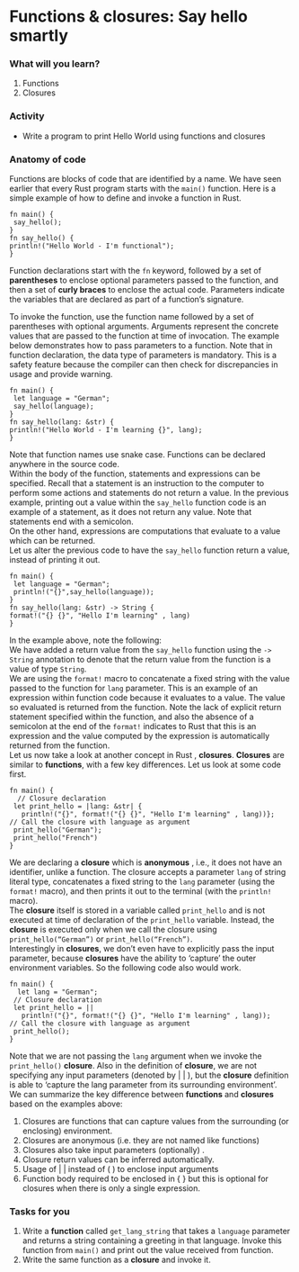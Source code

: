 # Functions & closures: Say hello smartly
### What will you learn?

1. Functions
2. Closures


### Activity

* Write a program to print Hello World using functions and closures

### Anatomy of code

Functions are blocks of code that are identified by a name. We have seen earlier that every Rust program starts with the ```main()``` function. Here is a simple example of how to define and invoke a function in Rust.   

```
fn main() {
 say_hello();
}
fn say_hello() {
println!("Hello World - I'm functional");
}
```

Function declarations start with the ```fn``` keyword, followed by a set of **parentheses** to enclose optional parameters passed to the function, and then a set of **curly braces** to enclose the actual code.  Parameters indicate the variables that are declared as part of a function’s signature.  

 To invoke the function, use the function name followed by a set of parentheses with optional arguments. Arguments represent the concrete values that are passed to the function at time of invocation. The example below demonstrates how to pass parameters to a function. Note that in function declaration, the data type of parameters is mandatory. This is a safety feature because the compiler can then check for discrepancies in usage and provide warning.  


```
fn main() {
 let language = "German";
 say_hello(language);
}
fn say_hello(lang: &str) {
println!("Hello World - I'm learning {}", lang);
}
```

Note that function names use snake case. Functions can be declared anywhere in the source code.  
Within the body of the function, statements and expressions can be specified. Recall that a statement is an instruction to the computer to perform some actions and statements do not return a value. In the previous example, printing out a value within the ```say_hello``` function code is an example of a statement, as it does not return any value. Note that statements end with a semicolon.   
On the other hand, expressions are computations that evaluate to a value which can be returned.   
Let us alter the previous code to have the ```say_hello``` function return a value, instead of printing it out.  

```
fn main() {
 let language = "German";
 println!("{}",say_hello(language));
}
fn say_hello(lang: &str) -> String {
format!("{} {}", "Hello I'm learning" , lang)
}
```

In the example above, note the following:  
We have added a return value from the ```say_hello``` function using the ```-> String``` annotation to denote that the return value from the function is a value of type ```String```.   
We are using the ```format!``` macro to concatenate a fixed string with the value passed to the function for ```lang``` parameter. This is an example of an expression within function code because it evaluates to a value. The value so evaluated is returned from the function. Note the lack of  explicit return statement specified within the function, and also the absence of a semicolon at the end of the ```format!``` indicates to Rust that this is an expression and the value computed by the expression is automatically returned from the function.  
Let us now take a look at another concept in Rust , **closures**.
**Closures** are similar to **functions**, with a few key differences. Let us look at some code  first.  


```
fn main() {
  // Closure declaration
 let print_hello = |lang: &str| {
   println!("{}", format!("{} {}", "Hello I'm learning" , lang))};
// Call the closure with language as argument
 print_hello("German");
 print_hello("French")
}
```

We are declaring a **closure** which is **anonymous** , i.e., it does not have an identifier, unlike a function. The closure accepts a parameter ```lang``` of string literal type, concatenates a fixed string to the ```lang``` parameter (using the ```format!``` macro), and then prints it out to the terminal (with the ```println!``` macro).  
The **closure** itself is stored in a variable called ```print_hello``` and is not executed at time of declaration of the ```print_hello``` variable. Instead,  the **closure** is executed only when we call the closure using ```print_hello(“German”)``` or ```print_hello(“French”)```.  
Interestingly in **closures**, we don’t even have to explicitly pass the input parameter, because **closures** have the ability to ‘capture’ the outer environment variables. So the following code also would work.  

```
fn main() {
  let lang = "German";
 // Closure declaration
 let print_hello = ||
   println!("{}", format!("{} {}", "Hello I'm learning" , lang));
// Call the closure with language as argument
 print_hello();
}
```

Note that we are not passing the ```lang``` argument when we invoke the ```print_hello()``` **closure**. Also in the definition of **closure**, we are not specifying any input parameters (denoted by | | ), but the **closure** definition is able to ‘capture the lang parameter from its surrounding environment’.  
We can summarize the key difference between **functions** and **closures** based on the examples above:  
1. Closures are functions that can capture values from the surrounding (or enclosing) environment.
2. Closures are anonymous (i.e. they are not named like functions)
3. Closures also take input parameters (optionally) .
4. Closure return values can be inferred automatically.
5. Usage of | | instead of ( ) to enclose input arguments
6. Function body required to be enclosed in { } but this is optional for closures when there is only a single expression.


### Tasks for you

1. Write a **function** called ```get_lang_string``` that takes a ```language``` parameter and returns a string containing a greeting in that language.  Invoke this function from ```main()``` and print out the value received from function.
2. Write the same function as a **closure** and invoke it.


